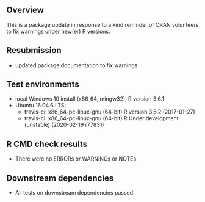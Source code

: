 ## Overview
This is a package update in response to a kind reminder of CRAN volunteers to fix warnings under new(er) R versions.

## Resubmission
* updated package documentation to fix warnings



## Test environments
* local Windows 10 install (x86_64, mingw32), R version 3.6.1
* Ubuntu 16.04.6 LTS:   
  - travis-ci: x86_64-pc-linux-gnu (64-bit) R version 3.6.2 (2017-01-27)
  - travis-ci: x86_64-pc-linux-gnu (64-bit) R Under development (unstable) (2020-02-19 r77831)


## R CMD check results
* There were no ERRORs or WARNINGs or NOTEs.

## Downstream dependencies
* All tests on downstream dependencies passed.
